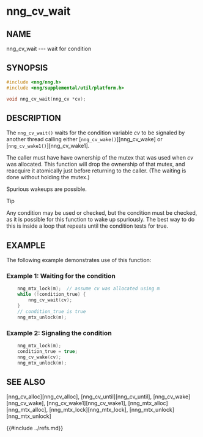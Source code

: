 # nng_cv_wait

## NAME

nng_cv_wait --- wait for condition

## SYNOPSIS

```c
#include <nng/nng.h>
#include <nng/supplemental/util/platform.h>

void nng_cv_wait(nng_cv *cv);
```

## DESCRIPTION

The `nng_cv_wait()` waits for the condition variable _cv_ to be signaled
by another thread calling either [`nng_cv_wake()`][nng_cv_wake] or
[`nng_cv_wake1()`][nng_cv_wake1].

The caller must have have ownership of the mutex that was used when
_cv_ was allocated.
This function will drop the ownership of that mutex, and reacquire it
atomically just before returning to the caller.
(The waiting is done without holding the mutex.)

Spurious wakeups are possible.

> [!TIP]
> Any condition may be used or checked, but the condition must be
> checked, as it is possible for this function to wake up spuriously.
> The best way to do this is inside a loop that repeats until the condition
> tests for true.

## EXAMPLE

The following example demonstrates use of this function:

### Example 1: Waiting for the condition

```c
    nng_mtx_lock(m);  // assume cv was allocated using m
    while (!condition_true) {
        nng_cv_wait(cv);
    }
    // condition_true is true
    nng_mtx_unlock(m);
```

### Example 2: Signaling the condition

```c
    nng_mtx_lock(m);
    condition_true = true;
    nng_cv_wake(cv);
    nng_mtx_unlock(m);
```

## SEE ALSO

[nng_cv_alloc][nng_cv_alloc],
[nng_cv_until][nng_cv_until],
[nng_cv_wake][nng_cv_wake],
[nng_cv_wake1][nng_cv_wake1],
[nng_mtx_alloc][nng_mtx_alloc],
[nng_mtx_lock][nng_mtx_lock],
[nng_mtx_unlock][nng_mtx_unlock]

{{#include ../refs.md}}
